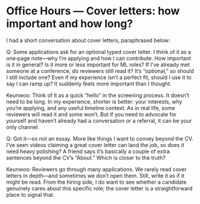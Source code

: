 # Office Hours — Cover letters: how important and how long?

I had a short conversation about cover letters, paraphrased below:


Q: Some applications ask for an optional typed cover letter. I think of it as a one‑page note—why I’m applying and how I can contribute. How important is it in general? Is it more or less important for ML roles? If I’ve already met someone at a conference, do reviewers still read it? It’s “optional,” so should I still include one? Even if my experience isn’t a perfect fit, should I use it to say I can ramp up? It suddenly feels more important than I thought.

Keunwoo: Think of it as a quick “hello” in the screening process. It doesn’t need to be long. In my experience, shorter is better: your interests, why you’re applying, and any useful timeline context. As in real life, some reviewers will read it and some won’t. But if you need to advocate for yourself and haven’t already had a conversation or a referral, it can be your only channel.

Q: Got it—so not an essay. More like things I want to convey beyond the CV. I’ve seen videos claiming a great cover letter can land the job, so does it need heavy polishing? A friend says it’s basically a couple of extra sentences beyond the CV’s “About.” Which is closer to the truth?

Keunwoo: Reviewers go through many applications. We rarely read cover letters in depth—and sometimes we don’t open them. Still, write it as if it might be read. From the hiring side, I do want to see whether a candidate genuinely cares about this specific role; the cover letter is a straightforward place to signal that.

